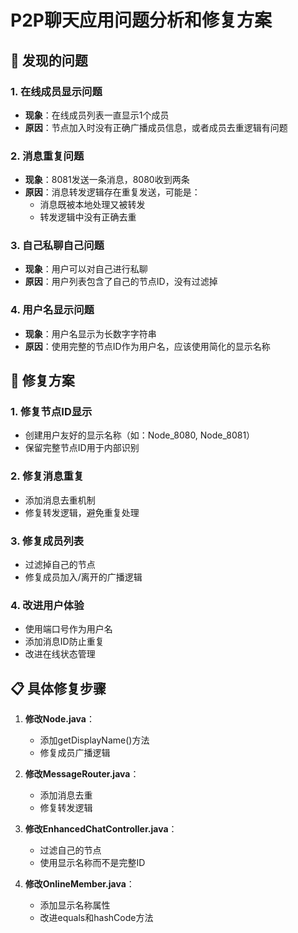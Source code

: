 # P2P聊天应用问题分析和修复方案

## 🐛 发现的问题

### 1. 在线成员显示问题
- **现象**：在线成员列表一直显示1个成员
- **原因**：节点加入时没有正确广播成员信息，或者成员去重逻辑有问题

### 2. 消息重复问题  
- **现象**：8081发送一条消息，8080收到两条
- **原因**：消息转发逻辑存在重复发送，可能是：
  - 消息既被本地处理又被转发
  - 转发逻辑中没有正确去重

### 3. 自己私聊自己问题
- **现象**：用户可以对自己进行私聊
- **原因**：用户列表包含了自己的节点ID，没有过滤掉

### 4. 用户名显示问题
- **现象**：用户名显示为长数字字符串
- **原因**：使用完整的节点ID作为用户名，应该使用简化的显示名称

## 🔧 修复方案

### 1. 修复节点ID显示
- 创建用户友好的显示名称（如：Node_8080, Node_8081）
- 保留完整节点ID用于内部识别

### 2. 修复消息重复
- 添加消息去重机制
- 修复转发逻辑，避免重复处理

### 3. 修复成员列表
- 过滤掉自己的节点
- 修复成员加入/离开的广播逻辑

### 4. 改进用户体验
- 使用端口号作为用户名
- 添加消息ID防止重复
- 改进在线状态管理

## 📋 具体修复步骤

1. **修改Node.java**：
   - 添加getDisplayName()方法
   - 修复成员广播逻辑

2. **修改MessageRouter.java**：
   - 添加消息去重
   - 修复转发逻辑

3. **修改EnhancedChatController.java**：
   - 过滤自己的节点
   - 使用显示名称而不是完整ID

4. **修改OnlineMember.java**：
   - 添加显示名称属性
   - 改进equals和hashCode方法
